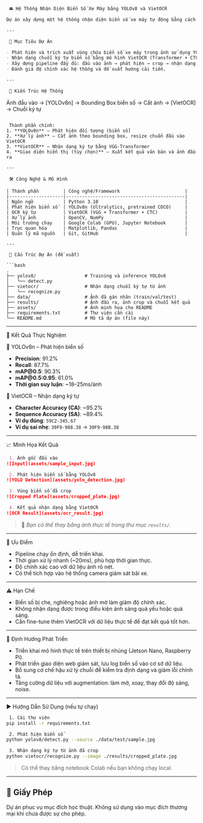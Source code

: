 ```markdown
 🚘 Hệ Thống Nhận Diện Biển Số Xe Máy bằng YOLOv8 và VietOCR

Dự án xây dựng một hệ thống nhận diện biển số xe máy tự động bằng cách kết hợp mô hình phát hiện đối tượng **YOLOv8** với mô hình nhận dạng ký tự tiếng Việt **VietOCR**. Hệ thống hướng đến ứng dụng thực tế trong quản lý bãi đỗ xe, giúp giảm thiểu thao tác thủ công, tăng độ chính xác và hiệu quả vận hành.

---

 🎯 Mục Tiêu Dự Án

- Phát hiện và trích xuất vùng chứa biển số xe máy trong ảnh sử dụng YOLOv8n.
- Nhận dạng chuỗi ký tự biển số bằng mô hình VietOCR (Transformer + CTC).
- Xây dựng pipeline đầy đủ: đầu vào ảnh → phát hiện → crop → nhận dạng → xuất kết quả.
- Đánh giá độ chính xác hệ thống và đề xuất hướng cải tiến.

---

 🧱 Kiến Trúc Hệ Thống

```

Ảnh đầu vào → \[YOLOv8n] → Bounding Box biển số → Cắt ảnh → \[VietOCR] → Chuỗi ký tự

````

 Thành phần chính:
1. **YOLOv8n** – Phát hiện đối tượng (biển số)
2. **Xử lý ảnh** – Cắt ảnh theo bounding box, resize chuẩn đầu vào VietOCR
3. **VietOCR** – Nhận dạng ký tự bằng VGG-Transformer
4. **Giao diện hiển thị (tùy chọn)** – Xuất kết quả văn bản và ảnh đầu ra

---

 🛠️ Công Nghệ & Mô Hình

| Thành phần         | Công nghệ/Framework                        |
|--------------------|--------------------------------------------|
| Ngôn ngữ           | Python 3.10                                |
| Phát hiện biển số  | YOLOv8n (Ultralytics, pretrained COCO)     |
| OCR ký tự          | VietOCR (VGG + Transformer + CTC)          |
| Xử lý ảnh          | OpenCV, NumPy                              |
| Môi trường chạy    | Google Colab (GPU), Jupyter Notebook       |
| Trực quan hóa      | Matplotlib, Pandas                         |
| Quản lý mã nguồn   | Git, GitHub                                |

---

 📂 Cấu Trúc Dự Án (đề xuất)

```bash
.
├── yolov8/                  # Training và inference YOLOv8
│   └── detect.py
├── vietocr/                 # Nhận dạng chuỗi ký tự từ ảnh
│   └── recognize.py
├── data/                    # Ảnh đã gán nhãn (train/val/test)
├── results/                 # Ảnh đầu ra, ảnh crop và chuỗi kết quả
├── assets/                  # Ảnh minh họa cho README
├── requirements.txt         # Thư viện cần cài
└── README.md                # Mô tả dự án (file này)
````

---

 🧪 Kết Quả Thực Nghiệm

 📍 YOLOv8n – Phát hiện biển số

* **Precision**: 91.2%
* **Recall**: 87.7%
* **mAP\@0.5**: 90.3%
* **mAP\@0.5:0.95**: 61.0%
* **Thời gian suy luận**: \~18–25ms/ảnh

 📍 VietOCR – Nhận dạng ký tự

* **Character Accuracy (CA)**: \~95.2%
* **Sequence Accuracy (SA)**: \~89.4%
* **Ví dụ đúng**: `59C2-345.67`
* **Ví dụ sai nhẹ**: `30F9-988.38` → `30F9-98B.38`

---

 📈 Minh Họa Kết Quả

```markdown
 1. Ảnh gốc đầu vào
![Input](assets/sample_input.jpg)

 2. Phát hiện biển số bằng YOLOv8
![YOLO Detection](assets/yolo_detection.jpg)

 3. Vùng biển số đã crop
![Cropped Plate](assets/cropped_plate.jpg)

 4. Kết quả nhận dạng bằng VietOCR
![OCR Result](assets/ocr_result.jpg)
```

> 🔁 *Bạn có thể thay bằng ảnh thực tế trong thư mục `results/`.*

---

 🧠 Ưu Điểm

* Pipeline chạy ổn định, dễ triển khai.
* Thời gian xử lý nhanh (\~20ms), phù hợp thời gian thực.
* Độ chính xác cao với dữ liệu ảnh rõ nét.
* Có thể tích hợp vào hệ thống camera giám sát bãi xe.

---

 ⚠️ Hạn Chế

* Biển số bị che, nghiêng hoặc ảnh mờ làm giảm độ chính xác.
* Không nhận dạng được trong điều kiện ánh sáng quá yếu hoặc quá sáng.
* Cần fine-tune thêm VietOCR với dữ liệu thực tế để đạt kết quả tốt hơn.

---

 🔄 Định Hướng Phát Triển

* Triển khai mô hình thực tế trên thiết bị nhúng (Jetson Nano, Raspberry Pi).
* Phát triển giao diện web giám sát, lưu log biển số vào cơ sở dữ liệu.
* Bổ sung cơ chế hậu xử lý chuỗi để kiểm tra định dạng và giảm lỗi chính tả.
* Tăng cường dữ liệu với augmentation: làm mờ, xoay, thay đổi độ sáng, noise.

---

 ▶️ Hướng Dẫn Sử Dụng (nếu tự chạy)

```bash
 1. Cài thư viện
pip install -r requirements.txt

 2. Phát hiện biển số
python yolov8/detect.py --source ./data/test/sample.jpg

 3. Nhận dạng ký tự từ ảnh đã crop
python vietocr/recognize.py --image ./results/cropped_plate.jpg
```

> Có thể thay bằng notebook Colab nếu bạn không chạy local.

---

## 📄 Giấy Phép

Dự án phục vụ mục đích học thuật. Không sử dụng vào mục đích thương mại khi chưa được sự cho phép.

```
